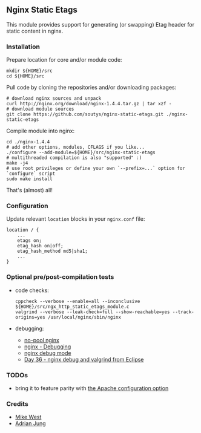 Nginx Static Etags
------------------

This module provides support for generating (or swapping) Etag header for static content in nginx.

### Installation

Prepare location for core and/or module code:

    mkdir ${HOME}/src
    cd ${HOME}/src

Pull code by cloning the repositories and/or downloading packages:

    # download nginx sources and unpack
    curl http://nginx.org/download/nginx-1.4.4.tar.gz | tar xzf -
    # download module sources
    git clone https://github.com/soutys/nginx-static-etags.git ./nginx-static-etags

Compile module into nginx:

    cd ./nginx-1.4.4
    # add other options, modules, CFLAGS if you like...
    ./configure --add-module=${HOME}/src/nginx-static-etags
    # multithreaded compilation is also "supported" :)
    make -j4
    # use root privileges or define your own `--prefix=...` option for `configure` script
    sudo make install

That's (almost) all!

### Configuration

Update relevant `location` blocks in your `nginx.conf` file:

    location / {
        ...
        etags on;
        etag_hash on|off;
        etag_hash_method md5|sha1;
        ...
    }

### Optional pre/post-compilation tests

  * code checks:

    ```
    cppcheck --verbose --enable=all --inconclusive ${HOME}/src/ngx_http_static_etags_module.c
    valgrind --verbose --leak-check=full --show-reachable=yes --track-origins=yes /usr/local/nginx/sbin/nginx
    ```

  * debugging:

    * [no-pool nginx](https://github.com/shrimp/no-pool-nginx)
    * [nginx - Debugging](http://wiki.nginx.org/Debugging)
    * [nginx debug mode](http://www.bedis.eu/nginx/nginx_debug_mode)
    * [Day 36 - nginx debug and valgrind from Eclipse](http://www.nginx-discovery.com/2011/03/day-36-nginx-debug-and-valgrind-from.html)

### TODOs

 * bring it to feature parity with [the Apache configuration option][apache]

### Credits

 *  [Mike West](http://mikewest.org/)
 *  [Adrian Jung](http://me2day.net/kkung)

[apache]: http://httpd.apache.org/docs/1.3/mod/core.html#fileetag
